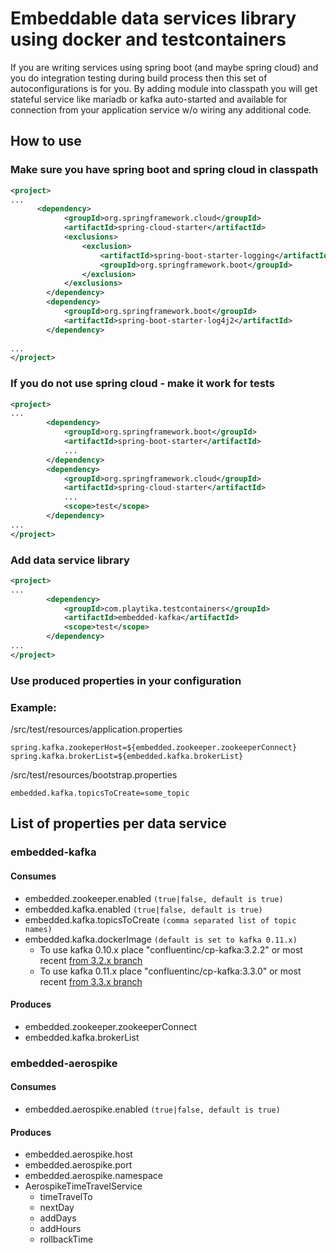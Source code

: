 # Embeddable data services library using docker and testcontainers

If you are writing services using spring boot (and maybe spring cloud) and you do integration testing during build process then this set of autoconfigurations is for you.
By adding module into classpath you will get stateful service like mariadb or kafka auto-started and available for connection from your application service w/o wiring any additional code.

## How to use
### Make sure you have spring boot and spring cloud in classpath
```xml
<project>
...
      <dependency>
            <groupId>org.springframework.cloud</groupId>
            <artifactId>spring-cloud-starter</artifactId>
            <exclusions>
                <exclusion>
                    <artifactId>spring-boot-starter-logging</artifactId>
                    <groupId>org.springframework.boot</groupId>
                </exclusion>
            </exclusions>
        </dependency>
        <dependency>
            <groupId>org.springframework.boot</groupId>
            <artifactId>spring-boot-starter-log4j2</artifactId>
        </dependency>
  
...
</project>
```
### If you do not use spring cloud - make it work for tests
```xml
<project>
...
        <dependency>
            <groupId>org.springframework.boot</groupId>
            <artifactId>spring-boot-starter</artifactId>
            ...
        </dependency>
        <dependency>
            <groupId>org.springframework.cloud</groupId>
            <artifactId>spring-cloud-starter</artifactId>
            ...
            <scope>test</scope>
        </dependency>
...
</project>
```
### Add data service library
```xml
<project>
...
        <dependency>
            <groupId>com.playtika.testcontainers</groupId>
            <artifactId>embedded-kafka</artifactId>
            <scope>test</scope>
        </dependency>
...
</project>
```
### Use produced properties in your configuration
### Example:
/src/test/resources/application.properties

```properties
spring.kafka.zookeperHost=${embedded.zookeeper.zookeeperConnect}
spring.kafka.brokerList=${embedded.kafka.brokerList}
```
 /src/test/resources/bootstrap.properties
```properties
embedded.kafka.topicsToCreate=some_topic
```

## List of properties per data service
### embedded-kafka
#### Consumes
* embedded.zookeeper.enabled `(true|false, default is true)`
* embedded.kafka.enabled `(true|false, default is true)`
* embedded.kafka.topicsToCreate `(comma separated list of topic names)`
* embedded.kafka.dockerImage `(default is set to kafka 0.11.x)`
  * To use kafka 0.10.x place "confluentinc/cp-kafka:3.2.2" or most recent [from 3.2.x branch](https://hub.docker.com/r/confluentinc/cp-kafka/tags/)
  * To use kafka 0.11.x place "confluentinc/cp-kafka:3.3.0" or most recent [from 3.3.x branch](https://hub.docker.com/r/confluentinc/cp-kafka/tags/)
#### Produces
* embedded.zookeeper.zookeeperConnect
* embedded.kafka.brokerList
### embedded-aerospike
#### Consumes
* embedded.aerospike.enabled `(true|false, default is true)`
#### Produces
* embedded.aerospike.host
* embedded.aerospike.port
* embedded.aerospike.namespace
* AerospikeTimeTravelService
  * timeTravelTo
  * nextDay
  * addDays
  * addHours
  * rollbackTime

